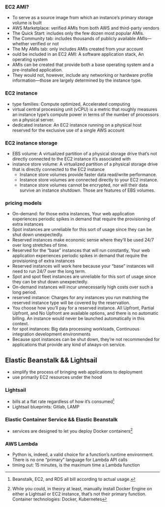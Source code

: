 ### EC2 AMI?
- To serve as a source image from which an instance’s primary storage volume is built
- AWS Marketplace: verified AMIs from both AWS and third-party vendors
- The Quick Start: includes only the few dozen most popular AMIs. 
- The Community tab: includes thousands of publicly available AMIs—whether verified or not 
- The My AMIs tab: only includes AMIs created from your account
- ould be included in an EC2 AMI: A software application stack, An operating system
- AMIs can be created that provide both a base operating system and a pre-installed application. 
- They would not, however, include any networking or hardware profile information—those are largely determined by the instance type.

### EC2 instance 
- type families: Compute optimized, Accelerated computing
- virtual central processing unit (vCPU) is a metric that roughly measures an instance type’s compute power in terms of the number of processors on a physical server.
- dedicated instance: An EC2 instance running on a physical host reserved for the exclusive use of a single AWS account

### EC2 instance storage
- EBS volume: A virtualized partition of a physical storage drive that’s not directly connected to the EC2 instance it’s associated with
- instance store volume: A virtualized partition of a physical storage drive that is directly connected to the EC2 instance
    - Instance store volumes provide faster data read/write performance.
    - Instance store volumes are connected directly to your EC2 instance.
    - Instance store volumes cannot be encrypted, nor will their data survive an instance shutdown. Those are features of EBS volumes.

### pricing models
- On-demand: for those extra instances, Your web application experiences periodic spikes in demand that require the provisioning of extra instances
- Spot instances are unreliable for this sort of usage since they can be shut down unexpectedly. 
- Reserved instances make economic sense where they’ll be used 24/7 over long stretches of time. 
- Reserved for the “base” instances that will run constantly, Your web application experiences periodic spikes in demand that require the provisioning of extra instances
- Reserved instances will work here because your “base” instances will need to run 24/7 over the long term. 
- Spot and spot fleet instances are unreliable for this sort of usage since they can be shut down unexpectedly. 
- On-demand instances will incur unnecessarily high costs over such a long period.
- reserved instance: Charges for any instances you run matching the reserved instance type will be covered by the reservation.
- You choose how you’ll pay for a reserved instance. All Upfront, Partial Upfront, and No Upfront are available options, and there is no automatic billing. An instance would never be launched automatically in this context.
- for spot instances: Big data processing workloads, Continuous integration development environments
- Because spot instances can be shut down, they’re not recommended for applications that provide any kind of always-on service.
 
## Elastic Beanstalk && Lightsail
- simplify the process of bringing web applications to deployment
- use primarily EC2 resources under the hood

### Lightsail
- bills at a flat rate regardless of how it’s consumed[^1] 
- Lightsail blueprints: Gitlab, LAMP

### Elastic Container Service && Elastic Beanstalk
- services are designed to let you deploy Docker containers[^2]

### AWS Lambda
- Python is, indeed, a valid choice for a function’s runtime environment. There is no one “primary” language for Lambda API calls
- timing out: 15 minutes, is the maximum time a Lambda function

[^1]: Beanstalk, EC2, and RDS all bill according to actual usage.
[^2]: While you could, in theory at least, manually install Docker Engine on either a Lightsail or EC2 instance, that’s not their primary function. Container technologies: Docker, Kubernetes